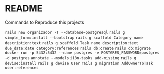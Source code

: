 # README

Commands to Reproduce this projects

`rails new organizador -T --database=postgresql`
`rails g simple_form:install --bootstrap`
`rails g scaffold Category name description:text`
`rails g scaffold Task name description:text due_date:date category:references`
`rails db:create`
`rails db:migrate`
`docker run -p 5432:5432 --name postgres -e POSTGRES_PASSWORD=postgres -d postgres`
`annotate --models`
`i18n-tasks add-missing`
`rails g devise:install`
`rails g devise User`
`rails g migration AddOwnerToTask user:references`
